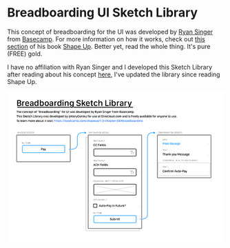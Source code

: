 # Breadboarding UI Sketch Library

This concept of breadboarding for the UI was developed by [Ryan Singer](https://www.feltpresence.com) from [Basecamp](https://basecamp.com/). For more information on how it works, check out [this section](https://basecamp.com/shapeup/1.3-chapter-04#breadboarding) of his book [Shape Up](https://basecamp.com/shapeup). Better yet, read the whole thing. It's pure (FREE) gold.

I have no affiliation with Ryan Singer and I developed this Sketch Library after reading about his concept [here](https://www.feltpresence.com/breadboards.html), I've updated the library since reading Shape Up.

![Sample of using the library](https://github.com/korygorsky/breadboarding-sketch-library/blob/a6076e4f8f4779855c86216afd8c9dfe759c3db4/Sample.png)
